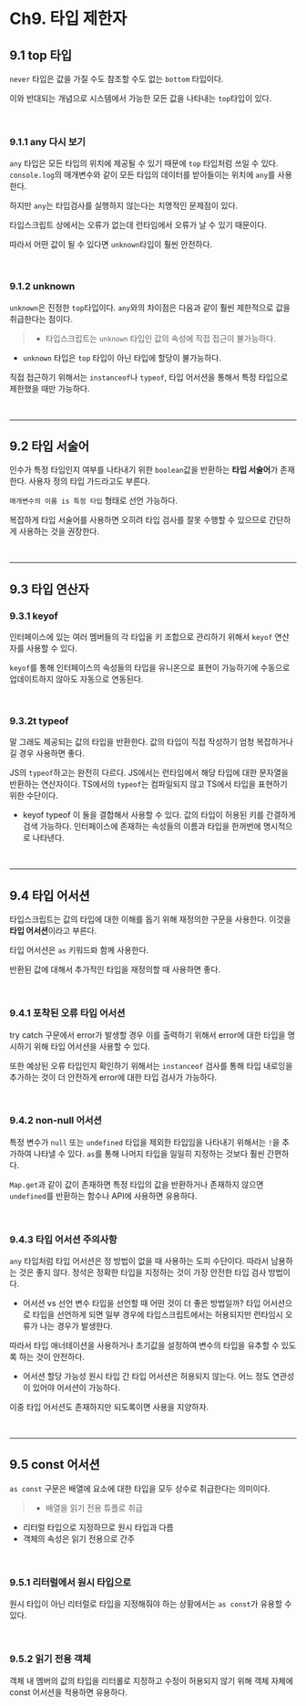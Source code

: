 # Ch9. 타입 제한자

## 9.1 top 타입

`never` 타입은 값을 가질 수도 참조할 수도 없는 `bottom` 타입이다.

이와 반대되는 개념으로 시스템에서 가능한 모든 값을 나타내는 `top`타입이 있다.

<br>

### 9.1.1 any 다시 보기

`any` 타입은 모든 타입의 위치에 제공될 수 있기 때문에 `top` 타입처럼 쓰일 수 있다.
`console.log`의 매개변수와 같이 모든 타입의 데이터를 받아들이는 위치에 `any`를 사용한다.

하지만 `any`는 타입검사를 실행하지 않는다는 치명적인 문제점이 있다.

타입스크립트 상에서는 오류가 없는데 런타임에서 오류가 날 수 있기 때문이다.

따라서 어떤 값이 될 수 있다면 `unknown`타입이 훨씬 안전하다.

<br>

### 9.1.2 unknown

`unknown`은 진정한 `top`타입이다. `any`와의 차이점은 다음과 같이 훨씬 제한적으로 값을 취급한다는 점이다.

> - 타입스크립트는 `unknown` 타입인 값의 속성에 직접 접근이 불가능하다.

- `unknown` 타입은 `top` 타입이 아닌 타입에 할당이 불가능하다.

직접 접근하기 위해서는 `instanceof`나 `typeof`, 타입 어서션을 통해서 특정 타입으로 제한했을 때만 가능하다.

<br>

---

## 9.2 타입 서술어

인수가 특정 타입인지 여부를 나타내기 위한 `boolean`값을 반환하는 **타입 서술어**가 존재한다. 사용자 정의 타입 가드라고도 부른다.

`매개변수의 이름 is 특정 타입` 형태로 선언 가능하다.

복잡하게 타입 서술어를 사용하면 오히려 타입 검사를 잘못 수행할 수 있으므로 간단하게 사용하는 것을 권장한다.

<br>

---

## 9.3 타입 연산자

### 9.3.1 keyof

인터페이스에 있는 여러 멤버들의 각 타입을 키 조합으로 관리하기 위해서 `keyof` 연산자를 사용할 수 있다.

`keyof`를 통해 인터페이스의 속성들의 타입을 유니온으로 표현이 가능하기에 수동으로 업데이트하지 않아도 자동으로 연동된다.

<br>

### 9.3.2t typeof

말 그래도 제공되는 값의 타입을 반환한다. 값의 타입이 직접 작성하기 엄청 복잡하거나 길 경우 사용하면 좋다.

JS의 `typeof`하고는 완전히 다르다. JS에서는 런타임에서 해당 타입에 대한 문자열을 반환하는 연산자이다. TS에서의 `typeof`는 컴파일되지 않고 TS에서 타입을 표현하기 위한 수단이다.

- keyof typeof
  이 둘을 결합해서 사용할 수 있다. 값의 타입이 허용된 키를 간결하게 검색 가능하다.
  인터페이스에 존재하는 속성들의 이름과 타입을 한꺼번에 명시적으로 나타낸다.

<br>

---

## 9.4 타입 어서션

타입스크립트는 값의 타입에 대한 이해를 돕기 위해 재정의한 구문을 사용한다. 이것을 **타입 어서션**이라고 부른다.

타입 어서션은 `as` 키워드롸 함께 사용한다.

반환된 값에 대해서 추가적인 타입을 재정의할 때 사용하면 좋다.

<br>

### 9.4.1 포착된 오류 타입 어서션

try catch 구문에서 error가 발생할 경우 이를 출력하기 위해서 error에 대한 타입을 명시하기 위해 타입 어서션을 사용할 수 있다.

또한 예상된 오류 타입인지 확인하기 위해서는 `instanceof` 검사를 통해 타입 내로잉을 추가하는 것이 더 안전하게 error에 대한 타입 검사가 가능하다.

<br>

### 9.4.2 non-null 어서션

특정 변수가 `null` 또는 `undefined` 타입을 제외한 타입임을 나타내기 위해서는 `!`을 추가하여 나타낼 수 있다. `as`를 통해 나머지 타입을 일일히 지정하는 것보다 훨씬 간편하다.

`Map.get`과 같이 값이 존재하면 특정 타입의 값을 반환하거나 존재하지 않으면 `undefined`를 반환하는 함수나 API에 사용하면 유용하다.

<br>

### 9.4.3 타입 어서션 주의사항

`any` 타입처럼 타입 어서션은 정 방법이 없을 때 사용하는 도피 수단이다. 따라서 남용하는 것은 좋지 않다. 정석은 정확한 타입을 지정하는 것이 가장 안전한 타입 검사 방법이다.

- 어서션 vs 선언
  변수 타입을 선언할 때 어떤 것이 더 좋은 방법일까?
  타입 어서션으로 타입을 선언하게 되면 일부 경우에 타입스크립트에서는 허용되지만 런타임시 오류가 나는 경우가 발생한다.

따라서 타입 애너테이션을 사용하거나 초기값을 설정하여 변수의 타입을 유추할 수 있도록 하는 것이 안전하다.

- 어서션 할당 가능성
  원시 타입 간 타입 어서션은 허용되지 않는다. 어느 정도 연관성이 있어야 어서션이 가능하다.

이중 타입 어서션도 존재하지만 되도록이면 사용을 지양하자.

<br>

---

## 9.5 const 어서션

`as const` 구문은 배열에 요소에 대한 타입을 모두 상수로 취급한다는 의미이다.

> - 배열을 읽기 전용 튜플로 취급

- 리터럴 타입으로 지정하므로 원시 타입과 다름
- 객체의 속성은 읽기 전용으로 간주

<br>

### 9.5.1 리터럴에서 원시 타입으로

원시 타입이 아닌 리터럴로 타입을 지정해줘야 하는 상황에서는 `as const`가 유용할 수 있다.

<br>

### 9.5.2 읽기 전용 객체

객체 내 멤버의 값의 타입을 리터롤로 지정하고 수정이 허용되지 않기 위해 객체 자체에 const 어서션을 적용하면 유용하다.
